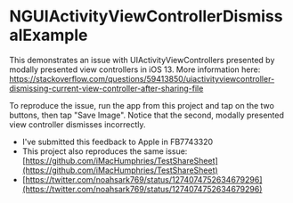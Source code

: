 # NGUIActivityViewControllerDismissalExample
This demonstrates an issue with UIActivityViewControllers presented by modally presented view controllers in iOS 13. More information here: https://stackoverflow.com/questions/59413850/uiactivityviewcontroller-dismissing-current-view-controller-after-sharing-file

To reproduce the issue, run the app from this project and tap on the two buttons, then tap "Save Image". Notice that the second, modally presented view controller dismisses incorrectly.

- I've submitted this feedback to Apple in FB7743320
- This project also reproduces the same issue: [https://github.com/iMacHumphries/TestShareSheet](https://github.com/iMacHumphries/TestShareSheet)
- [https://twitter.com/noahsark769/status/1274074752634679296](https://twitter.com/noahsark769/status/1274074752634679296)

